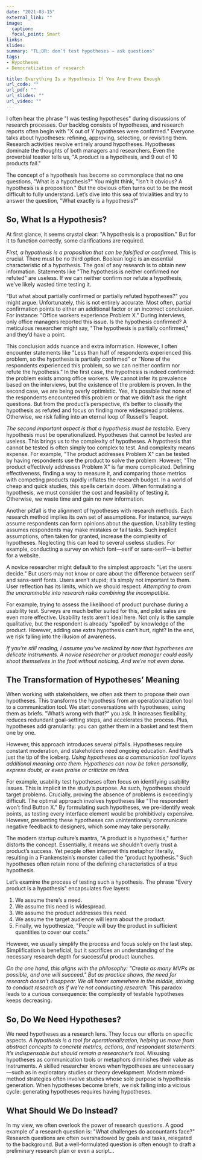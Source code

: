 ```yaml
---
date: "2021-03-15"
external_link: ""
image:
  caption: 
  focal_point: Smart
links:
slides: 
summary: "TL;DR: don’t test hypotheses — ask questions"
tags:
- Hypotheses
- Democratization of research

title: Everything Is a Hypothesis If You Are Brave Enough
url_code: ""
url_pdf: ""
url_slides: ""
url_video: ""
---
```


I often hear the phrase "I was testing hypotheses" during discussions of research processes. Our backlog consists of hypotheses, and research reports often begin with "X out of Y hypotheses were confirmed." Everyone talks about hypotheses: refining, approving, selecting, or revisiting them. Research activities revolve entirely around hypotheses. Hypotheses dominate the thoughts of both managers and researchers. Even the proverbial toaster tells us, "A product is a hypothesis, and 9 out of 10 products fail."

The concept of a hypothesis has become so commonplace that no one questions, "What is a hypothesis?" You might think, "Isn’t it obvious? A hypothesis is a proposition." But the obvious often turns out to be the most difficult to fully understand. Let’s dive into this sea of trivialities and try to answer the question, "What exactly is a hypothesis?"

## So, What Is a Hypothesis?

At first glance, it seems crystal clear: "A hypothesis is a proposition." But for it to function correctly, some clarifications are required.

*First, a hypothesis is a proposition that can be falsified or confirmed.* This is crucial. There must be no third option. Boolean logic is an essential characteristic of a hypothesis. The goal of any research is to obtain new information. Statements like "The hypothesis is neither confirmed nor refuted" are useless. If we can neither confirm nor refute a hypothesis, we’ve likely wasted time testing it.

"But what about partially confirmed or partially refuted hypotheses?" you might argue. Unfortunately, this is not entirely accurate. Most often, partial confirmation points to either an additional factor or an incorrect conclusion. For instance: "Office workers experience Problem X." During interviews, only office managers reported this issue. Is the hypothesis confirmed? A meticulous researcher might say, "The hypothesis is partially confirmed," and they’d have a point.

This conclusion adds nuance and extra information. However, I often encounter statements like "Less than half of respondents experienced this problem, so the hypothesis is partially confirmed" or "None of the respondents experienced this problem, so we can neither confirm nor refute the hypothesis." In the first case, the hypothesis is indeed confirmed: the problem exists among office workers. We cannot infer its prevalence based on the interviews, but the existence of the problem is proven. In the second case, we are being overly optimistic. Yes, it’s possible that none of the respondents encountered this problem or that we didn’t ask the right questions. But from the product’s perspective, it’s better to classify the hypothesis as refuted and focus on finding more widespread problems. Otherwise, we risk falling into an eternal loop of Russell’s Teapot.

*The second important aspect is that a hypothesis must be testable.* Every hypothesis must be operationalized. Hypotheses that cannot be tested are useless. This brings us to the complexity of hypotheses. A hypothesis that cannot be tested is often simply too complex to test. And complexity means expense. For example, "The product addresses Problem X" can be tested by having respondents use the product to solve the problem. However, "The product effectively addresses Problem X" is far more complicated. Defining effectiveness, finding a way to measure it, and comparing those metrics with competing products rapidly inflates the research budget. In a world of cheap and quick studies, this spells certain doom. When formulating a hypothesis, we must consider the cost and feasibility of testing it. Otherwise, we waste time and gain no new information.

Another pitfall is the alignment of hypotheses with research methods. Each research method implies its own set of assumptions. For instance, surveys assume respondents can form opinions about the question. Usability testing assumes respondents may make mistakes or fail tasks. Such implicit assumptions, often taken for granted, increase the complexity of hypotheses. Neglecting this can lead to several useless studies. For example, conducting a survey on which font—serif or sans-serif—is better for a website.

A novice researcher might default to the simplest approach: "Let the users decide." But users may not know or care about the difference between serif and sans-serif fonts. Users aren’t stupid; it’s simply not important to them. User reflection has its limits, which we should respect. *Attempting to cram the uncrammable into research risks combining the incompatible.*

For example, trying to assess the likelihood of product purchase during a usability test. Surveys are much better suited for this, and pilot sales are even more effective. Usability tests aren’t ideal here. Not only is the sample qualitative, but the respondent is already "spoiled" by knowledge of the product. However, adding one extra hypothesis can’t hurt, right? In the end, we risk falling into the illusion of awareness.

*If you’re still reading, I assume you’ve realized by now that hypotheses are delicate instruments. A novice researcher or product manager could easily shoot themselves in the foot without noticing. And we’re not even done.*

## The Transformation of Hypotheses’ Meaning

When working with stakeholders, we often ask them to propose their own hypotheses. This transforms the hypothesis from an operationalization tool to a communication tool. We start conversations with hypotheses, using them as briefs. "What’s wrong with that?" you ask. It increases flexibility, reduces redundant goal-setting steps, and accelerates the process. Plus, hypotheses add granularity: you can gather them in a basket and test them one by one.

However, this approach introduces several pitfalls. Hypotheses require constant moderation, and stakeholders need ongoing education. And that’s just the tip of the iceberg. *Using hypotheses as a communication tool layers additional meaning onto them. Hypotheses can now be taken personally, express doubt, or even praise or criticize an idea.*

For example, usability test hypotheses often focus on identifying usability issues. This is implicit in the study’s purpose. As such, hypotheses should target problems. Crucially, proving the absence of problems is exceedingly difficult. The optimal approach involves hypotheses like "The respondent won’t find Button X." By formulating such hypotheses, we pre-identify weak points, as testing every interface element would be prohibitively expensive. However, presenting these hypotheses can unintentionally communicate negative feedback to designers, which some may take personally.

The modern startup culture’s mantra, "A product is a hypothesis," further distorts the concept. Essentially, it means we shouldn’t overly trust a product’s success. Yet people often interpret this metaphor literally, resulting in a Frankenstein’s monster called the "product hypothesis." Such hypotheses often retain none of the defining characteristics of a true hypothesis.

Let’s examine the process of testing such a hypothesis. The phrase "Every product is a hypothesis" encapsulates five layers:

1. We assume there’s a need.
2. We assume this need is widespread.
3. We assume the product addresses this need.
4. We assume the target audience will learn about the product.
5. Finally, we hypothesize, "People will buy the product in sufficient quantities to cover our costs."

However, we usually simplify the process and focus solely on the last step. Simplification is beneficial, but it sacrifices an understanding of the necessary research depth for successful product launches.

*On the one hand, this aligns with the philosophy: "Create as many MVPs as possible, and one will succeed." But as practice shows, the need for research doesn’t disappear. We all hover somewhere in the middle, striving to conduct research as if we’re not conducting research.* This paradox leads to a curious consequence: the complexity of testable hypotheses keeps decreasing.

## So, Do We Need Hypotheses?

We need hypotheses as a research lens. They focus our efforts on specific aspects. *A hypothesis is a tool for operationalization, helping us move from abstract concepts to concrete metrics, actions, and respondent statements. It’s indispensable but should remain a researcher’s tool.* Misusing hypotheses as communication tools or metaphors diminishes their value as instruments. A skilled researcher knows when hypotheses are unnecessary—such as in exploratory studies or theory development. Modern mixed-method strategies often involve studies whose sole purpose is hypothesis generation. When hypotheses become briefs, we risk falling into a vicious cycle: generating hypotheses requires having hypotheses.

## What Should We Do Instead?

In my view, we often overlook the power of research questions. A good example of a research question is: "What challenges do accountants face?" Research questions are often overshadowed by goals and tasks, relegated to the background. But a well-formulated question is often enough to draft a preliminary research plan or even a script...
